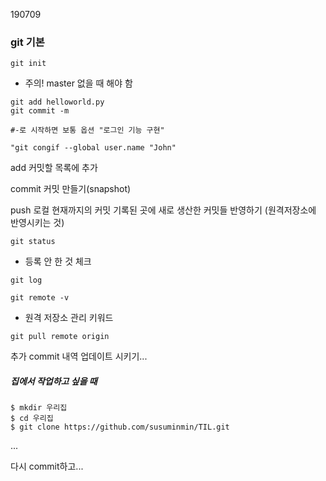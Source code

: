 190709



### git 기본

```
git init
```

* 주의! master 없을 때 해야 함 



```git
git add helloworld.py
git commit -m 

#-로 시작하면 보통 옵션 "로그인 기능 구현"

"git congif --global user.name "John"
```

add 커밋할 목록에 추가

commit 커밋 만들기(snapshot)

push 로컬 현재까지의 커밋 기록된 곳에 새로 생산한 커밋들 반영하기 (원격저장소에 반영시키는 것)





```
git status
```

* 등록 안 한 것 체크 



```
git log
```



```
git remote -v
```

* 원격 저장소 관리 키워드

```
git pull remote origin
```

추가 commit 내역 업데이트 시키기...



##### 집에서 작업하고 싶을 때

```
$ mkdir 우리집
$ cd 우리집
$ git clone https://github.com/susuminmin/TIL.git
```

...

다시 commit하고... 



